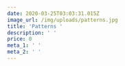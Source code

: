```yaml
---
date: 2020-03-25T03:03:31.015Z
image_url: /img/uploads/patterns.jpg
title: 'Patterns '
description: ' '
price: 0
meta_1: ' '
meta_2: ' '
---
```


